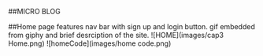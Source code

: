 ##MICRO BLOG

##Home page
features nav bar with sign up and login button. gif embedded from giphy and brief desrciption of the site.
![HOME](images/cap3 Home.png)
![homeCode](images/home code.png)
